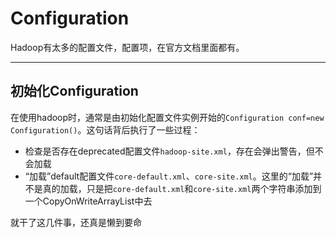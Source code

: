# Configuration

Hadoop有太多的配置文件，配置项，在官方文档里面都有。

---

## 初始化Configuration

在使用hadoop时，通常是由初始化配置文件实例开始的`Configuration conf=new Configuration()`。这句话背后执行了一些过程：

* 检查是否存在deprecated配置文件`hadoop-site.xml`，存在会弹出警告，但不会加载
* “加载”default配置文件`core-default.xml`、`core-site.xml`。这里的“加载”并不是真的加载，只是把`core-default.xml`和`core-site.xml`两个字符串添加到一个CopyOnWriteArrayList中去

就干了这几件事，还真是懒到要命
